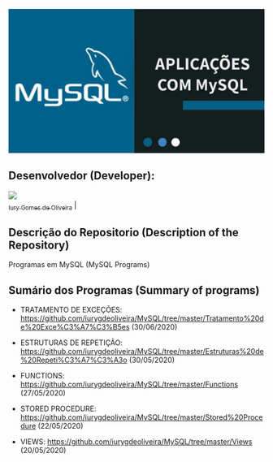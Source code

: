 <p align="center">
  <img src="Capa.jpg">
</p>

## Desenvolvedor (Developer):

[<img src="https://avatars3.githubusercontent.com/u/30157522?s=460&u=30d3397df3e4655b6fa8047ac27052569cf7db78&v=4" width=115><br><sub>Iury Gomes de Oliveira</sub>](https://github.com/iurygdeoliveira) |

## Descrição do Repositorio (Description of the Repository)

Programas em MySQL (MySQL Programs)

## Sumário dos Programas (Summary of programs)

- TRATAMENTO DE EXCEÇÕES: https://github.com/iurygdeoliveira/MySQL/tree/master/Tratamento%20de%20Exce%C3%A7%C3%B5es (30/06/2020)

- ESTRUTURAS DE REPETIÇÃO: https://github.com/iurygdeoliveira/MySQL/tree/master/Estruturas%20de%20Repeti%C3%A7%C3%A3o (30/05/2020)

- FUNCTIONS: https://github.com/iurygdeoliveira/MySQL/tree/master/Functions (27/05/2020)

- STORED PROCEDURE: https://github.com/iurygdeoliveira/MySQL/tree/master/Stored%20Procedure (22/05/2020)

- VIEWS: https://github.com/iurygdeoliveira/MySQL/tree/master/Views (20/05/2020)
